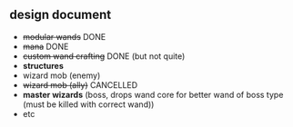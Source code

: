 design document
-----

- ~~modular wands~~ DONE
- ~~mana~~ DONE
- ~~custom wand crafting~~ DONE (but not quite)
- **structures**
- wizard mob (enemy)
- ~~wizard mob (ally)~~ CANCELLED
- **master wizards** (boss, drops wand core for better wand of boss type (must be killed with correct wand))
- etc